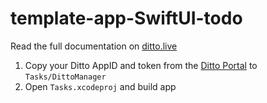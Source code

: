 # template-app-SwiftUI-todo

Read the full documentation on [ditto.live](https://docs.ditto.live/swift-installing)

1. Copy your Ditto AppID and token from the [Ditto Portal](https://portal.ditto.live/) 
to `Tasks/DittoManager`
2. Open `Tasks.xcodeproj` and build app
